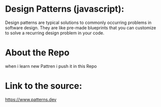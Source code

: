 # Design Patterns (javascript):
Design patterns are typical solutions to commonly occurring problems in software design. They are like pre-made blueprints that you can customize to solve a recurring design problem in your code.

# About the Repo
when i learn new Pattren i push it in this Repo

# Link to the source:
https://www.patterns.dev


